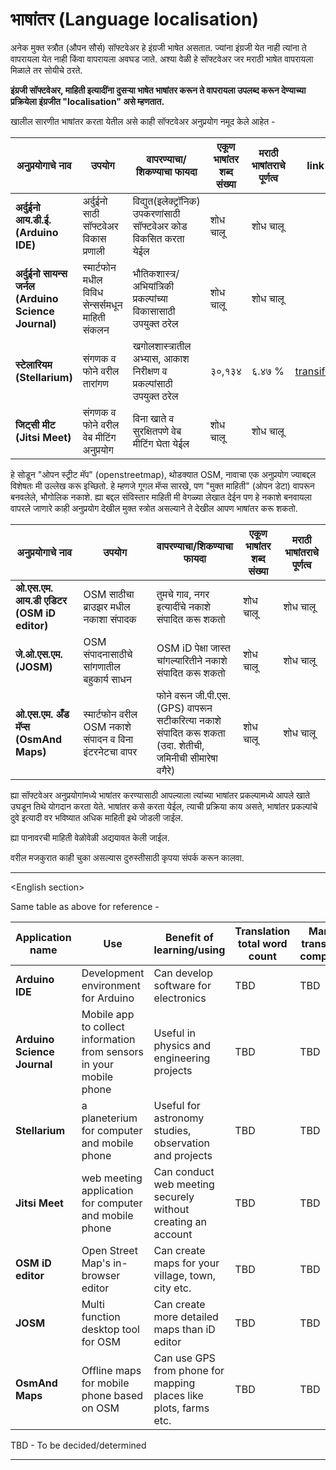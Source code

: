 # भाषांतर (Language localisation)

अनेक मुक्त स्त्रौत (औपन सौर्स) सॉफ्टवेअर हे इंग्रजी भाषेत असतात. ज्यांना इंग्रजी येत नाही त्यांना ते वापरायला येत नाही किंवा वापरायला अवघड जाते. अश्या वेळी हे सॉफ्टवेअर जर मराठी भाषेत वापरायला मिळाले तर सोयीचे ठरते. 

**इंग्रजी सॉफ्टवेअर, माहिती इत्यादींना दुसऱ्या भाषेत भाषांतर करून ते वापरायला उपलब्द करून देण्याच्या प्रक्रियेला इंग्रजीत "localisation" असे म्हणतात.**

खालील सारणीत भाषांतर करता येतील असे काही सॉफ्टवेअर अनुप्रयोग नमूद केले आहेत -

| अनुप्रयोगाचे नाव | उपयोग | वापरण्याचा/शिकण्याचा फायदा | एकूण भाषांतर शब्द संख्या | मराठी भाषांतराचे पूर्णत्व | link |
| --- | --- | --- | --- | --- | --- |
|**अर्दुईनो आय.डी.ई. (Arduino IDE)**|अर्दुईनो साठी सॉफ्टवेअर विकास प्रणाली|विद्युत(इलेक्ट्रॉनिक) उपकरणांसाठी सॉफ्टवेअर कोड विकसित करता येईल|शोध चालू|शोध चालू|
|**अर्दुईनो सायन्स जर्नल (Arduino Science Journal)**|स्मार्टफोन मधील विविध सेन्सर्समधून माहिती संकलन|भौतिकशास्त्र/अभियांत्रिकी प्रकल्पांच्या विकासासाठी उपयुक्त ठरेल|शोध चालू|शोध चालू|
|**स्टेलारियम (Stellarium)**|संगणक व फोने वरील तारांगण|खगोलशास्त्रातील अभ्यास, आकाश निरीक्षण व प्रकल्पांसाठी उपयुक्त ठरेल|३०,१३४|६.४७ %| [transifex](https://www.transifex.com/stellarium/stellarium/language/mr/)|
|**जिट्सी मीट (Jitsi Meet)**|संगणक व फोने वरील वेब मीटिंग अनुप्रयोग|विना खाते व सुरक्षितपणे वेब मीटिंग घेता येईल|शोध चालू|शोध चालू|

हे सोडून "ओपन स्ट्रीट मॅप" (openstreetmap), थोडक्यात OSM, नावाचा एक अनुप्रयोग ज्याबद्दल विशेषतः मी उल्लेख करू इच्छितो. हे म्हणजे गूगल मॅप्स सारखे, पण "मुक्त माहिती" (ओपन डेटा) वापरून बनवलेले, भौगोलिक नकाशे. ह्या बद्दल संविस्तार माहिती मी वेगळ्या लेखात देईन पण हे नकाशे बनवायला वापरले जाणारे काही अनुप्रयोग देखील मुक्त स्त्रोत असल्याने ते देखील आपण भाषांतर करू शकतो. 

| अनुप्रयोगाचे नाव | उपयोग | वापरण्याचा/शिकण्याचा फायदा | एकूण भाषांतर शब्द संख्या | मराठी भाषांतराचे पूर्णत्व |
| --- | --- | --- | --- | --- |
|**ओ.एस.एम. आय.डी एडिटर (OSM iD editor)**|OSM साठीचा ब्राउझर मधील नकाशा संपादक|तुमचे गाव, नगर इत्यादींचे नकाशे संपादित करू शकतो|शोध चालू|शोध चालू|
|**जे.ओ.एस.एम. (JOSM)**|OSM संपादनासाठीचे सांगणातील बहुकार्य साधन|OSM iD पेक्षा जास्त चांगल्यारितीने नकाशे संपादित करू शकतो|शोध चालू|शोध चालू|
|**ओ.एस.एम. अँड मॅप्स (OsmAnd Maps)**|स्मार्टफोन वरील OSM नकाशे संपादन व विना इंटरनेटचा वापर|फोने वरून जी.पी.एस. (GPS) वापरून सटीकरित्या नकाशे संपादित करू शकता (उदा. शेतीची, जमिनीची सीमारेषा वगैरे)|शोध चालू|शोध चालू|


ह्या सॉफ्टवेअर अनुप्रयोगांमध्ये भाषांतर करण्यासाठी आपल्याला त्यांच्या भाषांतर प्रकल्पामध्ये आपले खाते उघडून तिथे योगदान करता येते. भाषांतर कसे करता येईल, त्याची प्रक्रिया काय असते, भाषांतर प्रकल्पांचे दुवे इत्यादी वर भविष्यात अधिक माहिती इथे जोडली जाईल.


ह्या पानावरची माहिती वेळोवेळी अद्ययावत केली जाईल. 

वरील मजकुरात काही चुका असल्यास दुरुस्तीसाठी कृपया संपर्क करून कालवा. 

---

\<English section>

Same table as above for reference -


| Application name | Use | Benefit of learning/using | Translation total word count | Marathi translation completion |
| --- | --- | --- | --- | --- |
|**Arduino IDE**|Development environment for Arduino|Can develop software for electronics|TBD|TBD|
|**Arduino Science Journal** |Mobile app to collect information from sensors in your mobile phone|Useful in physics and engineering projects|TBD|TBD|
|**Stellarium**|a planeterium for computer and mobile phone|Useful for astronomy studies, observation and projects|TBD|TBD|
|**Jitsi Meet**|web meeting application for computer and mobile phone|Can conduct web meeting securely without creating an account|TBD|TBD|
|**OSM iD editor**|Open Street Map's in-browser editor|Can create maps for your village, town, city etc.|TBD|TBD|
|**JOSM**|Multi function desktop tool for OSM|Can create more detailed maps than iD editor|TBD|TBD|
|**OsmAnd Maps**|Offline maps for mobile phone based on OSM|Can use GPS from phone for mapping places like plots, farms etc.|TBD|TBD|

TBD - To be decided/determined


---

